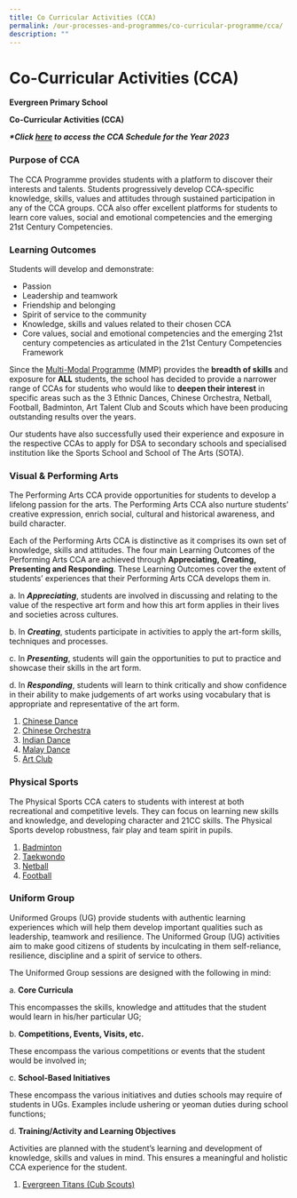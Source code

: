 ```yaml
---
title: Co Curricular Activities (CCA)
permalink: /our-processes-and-programmes/co-curricular-programme/cca/
description: ""
---
```

# **Co-Curricular Activities (CCA)**

**Evergreen Primary School**

**Co-Curricular Activities (CCA)**
  

**_\*Click [here](https://docs.google.com/document/d/19yQQeYbcNUBPsW_j2nrgEeGdv8sUMdf_e79um_QsFDM/edit) to access the CCA Schedule for the Year 2023_**


### Purpose of CCA

The CCA Programme provides students with a platform to discover their interests and talents. Students progressively develop CCA-specific knowledge, skills, values and attitudes through sustained participation in any of the CCA groups. CCA also offer excellent platforms for students to learn core values, social and emotional competencies and the emerging 21st Century Competencies.

### Learning Outcomes

Students will develop and demonstrate:

* Passion
* Leadership and teamwork
* Friendship and belonging
* Spirit of service to the community
* Knowledge, skills and values related to their chosen CCA
* Core values, social and emotional competencies and the emerging 21st century competencies as articulated in the 21st Century Competencies Framework

Since the [Multi-Modal Programme](/our-processes-and-programmes/co-curricular-programme/mmp) (MMP) provides the **breadth of skills** and exposure for **ALL** students, the school has decided to provide a narrower range of CCAs for students who would like to **deepen their interest** in specific areas such as the 3 Ethnic Dances, Chinese Orchestra, Netball, Football, Badminton, Art Talent Club and Scouts which have been producing outstanding results over the years.

Our students have also successfully used their experience and exposure in the respective CCAs to apply for DSA to secondary schools and specialised institution like the Sports School and School of The Arts (SOTA).

### **Visual & Performing Arts**

The Performing Arts CCA provide opportunities for students to develop a lifelong passion for the arts. The Performing Arts CCA also nurture students’ creative expression, enrich social, cultural and historical awareness, and build character.

Each of the Performing Arts CCA is distinctive as it comprises its own set of knowledge, skills and attitudes. The four main Learning Outcomes of the Performing Arts CCA are achieved through **Appreciating, Creating, Presenting and Responding**. These Learning Outcomes cover the extent of students’ experiences that their Performing Arts CCA develops them in.

a. In **_Appreciating_**, students are involved in discussing and relating to the value of the respective art form and how this art form applies in their lives and societies across cultures.

b. In **_Creating_**, students participate in activities to apply the art-form skills, techniques and processes.

c. In **_Presenting_**, students will gain the opportunities to put to practice and showcase their skills in the art form.

d. In **_Responding_**, students will learn to think critically and show confidence in their ability to make judgements of art works using vocabulary that is appropriate and representative of the art form.

1. [Chinese Dance](https://staging.d203o7eew4if9d.amplifyapp.com/our-processes-and-programmes/co-curricular-programme/cca/aesthetics/chinese-dance)
2. [Chinese Orchestra](https://staging.d203o7eew4if9d.amplifyapp.com/our-processes-and-programmes/co-curricular-programme/cca/aesthetics/chinese-orchestra)
3. [Indian Dance](https://staging.d203o7eew4if9d.amplifyapp.com/our-processes-and-programmes/co-curricular-programme/cca/aesthetics/indian-dance)
4. [Malay Dance](https://staging.d203o7eew4if9d.amplifyapp.com/our-processes-and-programmes/co-curricular-programme/cca/aesthetics/malay-dance)
5. [Art Club](https://staging.d203o7eew4if9d.amplifyapp.com/our-processes-and-programmes/co-curricular-programme/cca/aesthetics/art-club)

### **Physical Sports**

The Physical Sports CCA caters to students with interest at both recreational and competitive levels. They can focus on learning new skills and knowledge, and developing character and 21CC skills. The Physical Sports develop robustness, fair play and team spirit in pupils.

1. [Badminton](https://staging.d203o7eew4if9d.amplifyapp.com/our-processes-and-programmes/co-curricular-programme/cca/sports-n-games/badminton)
2. [Taekwondo](https://staging.d203o7eew4if9d.amplifyapp.com/our-processes-and-programmes/co-curricular-programme/cca/sports-n-games/taekwondo)
3. [Netball](https://staging.d203o7eew4if9d.amplifyapp.com/our-processes-and-programmes/co-curricular-programme/cca/sports-n-games/netball)
4. [Football](https://staging.d203o7eew4if9d.amplifyapp.com/our-processes-and-programmes/co-curricular-programme/cca/sports-n-games/football)


### **Uniform Group**  

Uniformed Groups (UG) provide students with authentic learning experiences which will help them develop important qualities such as leadership, teamwork and resilience. The Uniformed Group (UG) activities aim to make good citizens of students by inculcating in them self-reliance, resilience, discipline and a spirit of service to others.

The Uniformed Group sessions are designed with the following in mind:

a. **Core Curricula**

This encompasses the skills, knowledge and attitudes that the student would learn in his/her particular UG;

b. **Competitions, Events, Visits, etc.**

These encompass the various competitions or events that the student would be involved in;

c. **School-Based Initiatives**

These encompass the various initiatives and duties schools may require of students in UGs. Examples include ushering or yeoman duties during school functions;

d. **Training/Activity and Learning Objectives**

Activities are planned with the student’s learning and development of knowledge, skills and values in mind. This ensures a meaningful and holistic CCA experience for the student.

1. [Evergreen Titans (Cub Scouts)](https://staging.d203o7eew4if9d.amplifyapp.com/our-processes-and-programmes/co-curricular-programme/cca/uniform-groups/evergreen-titans-cub-scouts)